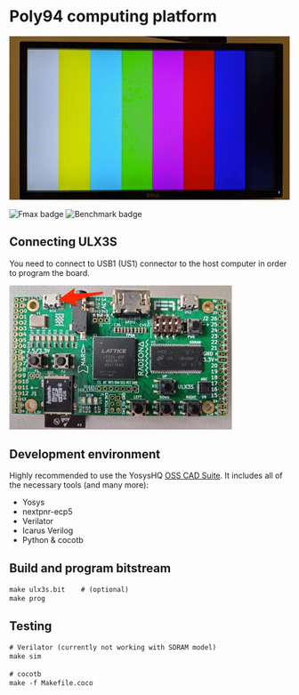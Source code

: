 # Poly94 computing platform

![snapshot](_img/snapshot.jpg)

![Fmax badge](https://img.shields.io/endpoint?url=https%3A%2F%2Fmcejp.gitlab.io%2FPoly94%2Ffmax.json)
![Benchmark badge](https://img.shields.io/endpoint?url=https%3A%2F%2Fmcejp.gitlab.io%2FPoly94%2Fdmips.json)

## Connecting ULX3S

You need to connect to USB1 (US1) connector to the host computer in order to program the board.

<img src="https://raw.githubusercontent.com/ulx3s/quick-start/master/images/ulx3s-usb1.jpg?raw=true" width="400">

## Development environment

Highly recommended to use the YosysHQ [OSS CAD Suite](https://github.com/YosysHQ/oss-cad-suite-build). It includes all of the necessary tools (and many more):
- Yosys
- nextpnr-ecp5
- Verilator
- Icarus Verilog
- Python & cocotb

## Build and program bitstream

```
make ulx3s.bit    # (optional)
make prog
```

## Testing

```
# Verilator (currently not working with SDRAM model)
make sim

# cocotb
make -f Makefile.coco
```
